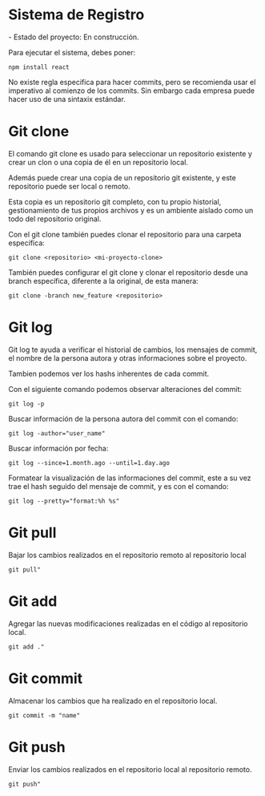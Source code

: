 <h1> Sistema de Registro </h1>
- Estado del proyecto: En construcción.

Para ejecutar el sistema, debes poner:

```npm install react```

No existe regla especifica para hacer commits, pero se recomienda usar el imperativo al comienzo de los commits.
Sin embargo cada empresa puede hacer uso de una sintaxix estándar.

# Git clone #

El comando git clone es usado para seleccionar un repositorio existente y crear un clon o una copia de él en un repositorio local.

Además puede crear una copia de un repositorio git existente, y este repositorio puede ser local o remoto.
 
Esta copia es un repositorio git completo, con tu propio historial, gestionamiento de tus propios archivos y es un ambiente aislado como un todo del repositorio original. 

Con el git clone también puedes clonar el repositorio para una carpeta específica:

```git clone <repositorio> <mi-proyecto-clone>```

También puedes configurar el git clone y clonar el repositorio desde una branch específica, diferente a la original, de esta manera:

```git clone -branch new_feature <repositorio>```

# Git log #

Git log te ayuda a verificar el historial de cambios, los mensajes de commit, el nombre de la persona autora y otras informaciones sobre el proyecto.

Tambien podemos ver los hashs inherentes de cada commit.

Con el siguiente comando podemos observar alteraciones del commit:

``` git log -p ``` 

Buscar información de la persona autora del commit con el comando:

``` git log -author="user_name" ``` 

Buscar información por fecha:

``` git log --since=1.month.ago --until=1.day.ago ``` 

Formatear la visualización de las informaciones del commit, este a su vez trae el hash seguido del mensaje de commit, y es con el comando:

``` git log --pretty="format:%h %s" ``` 

# Git pull #

Bajar los cambios realizados en el repositorio remoto al repositorio local

``` git pull" ``` 

# Git add #

Agregar las nuevas modificaciones realizadas en el código al repositorio local.

``` git add ." ``` 

# Git commit #

Almacenar los cambios que ha realizado en el repositorio local.

``` git commit -m "name" ``` 

# Git push #

Enviar los cambios realizados en el repositorio local al repositorio remoto.

``` git push" ``` 


